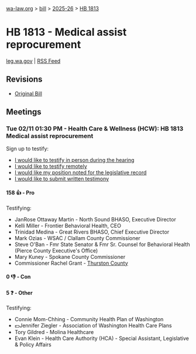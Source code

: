 [wa-law.org](/) > [bill](/bill/) > [2025-26](/bill/2025-26/) > [HB 1813](/bill/2025-26/hb/1813/)

# HB 1813 - Medical assist reprocurement
[leg.wa.gov](https://app.leg.wa.gov/billsummary?BillNumber=1813&Year=2025&Initiative=false) | [RSS Feed](./rss.xml)

## Revisions
* [Original Bill](1/)

## Meetings
### Tue 02/11 01:30 PM - Health Care & Wellness (HCW): HB 1813 Medical assist reprocurement
Sign up to testify:
* [I would like to testify in person during the hearing](https://app.leg.wa.gov/csi/Testifier/Add?chamber=House&mId=32710&aId=163180&caId=25614&tId=1)
* [I would like to testify remotely](https://app.leg.wa.gov/csi/Testifier/Add?chamber=House&mId=32710&aId=163180&caId=25614&tId=2)
* [I would like my position noted for the legislative record](https://app.leg.wa.gov/csi/Testifier/Add?chamber=House&mId=32710&aId=163180&caId=25614&tId=3)
* [I would like to submit written testimony](https://app.leg.wa.gov/csi/Testifier/Add?chamber=House&mId=32710&aId=163180&caId=25614&tId=4)

#### 158 👍 - Pro
Testifying:
* JanRose Ottaway Martin - North Sound BHASO, Executive Director
* Kelli Miller - Frontier Behavioral Health, CEO
* Trinidad Medina - Great Rivers BHASO, Chief Executive Director
* Mark Ozias - WSAC / Clallam County Commissioner
* Steve O'Ban - Fmr State Senator & Fmr Sr. Counsel for Behavioral Health (Pierce County Executive's Office)
* Mary Kuney - Spokane County Commissioner
* Commissioner Rachel Grant - [Thurston County](/org/thurston_county/)

#### 0 👎 - Con

#### 5 ❓ - Other
Testifying:
* Connie Mom-Chhing - Community Health Plan of Washington
* 💵Jennifer Ziegler - Association of Washington Health Care Plans
* Tory Gildred - Molina Healthcare
* Evan Klein - Health Care Authority (HCA) - Special Assistant, Legislative & Policy Affairs
